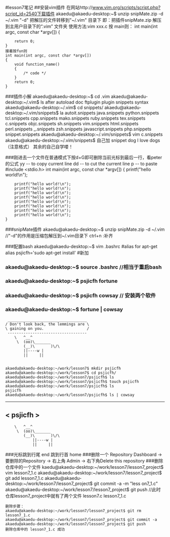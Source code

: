 #lesson7笔记
##安装vim插件
	在网站http://www.vim.org/scripts/script.php?script_id=2540下载插件
	akaedu@akaedu-desktop:~$ unzip snipMate.zip -d ~/.vim
	"-d" 把解压的文件转移到"~/.vim" 目录下
	即：把插件snipMate.zip 解压到主用户目录下的“.vim” 文件夹
	使用方法:vim xxx.c
	按 main则：
	int main(int argc, const char *argv[])
	{
		
		return 0;
	}
	接着按fun则
	int main(int argc, const char *argv[]) 
	{ 
		void function_name()
		{
			/* code */
		}
		return 0;
	}
###插件小解
	akaedu@akaedu-desktop:~$ cd .vim
	akaedu@akaedu-desktop:~/.vim$ ls
	after  autoload  doc  ftplugin  plugin  snippets  syntax
	akaedu@akaedu-desktop:~/.vim$ cd snippets/
	akaedu@akaedu-desktop:~/.vim/snippets$ la
	autoit.snippets      java.snippets  python.snippets   tcl.snippets
	cpp.snippets         mako.snippets  ruby.snippets     tex.snippets
	c.snippets           objc.snippets  sh.snippets       vim.snippets
	html.snippets        perl.snippets  _.snippets        zsh.snippets
	javascript.snippets  php.snippets   snippet.snippets
	akaedu@akaedu-desktop:~/.vim/snippets$ vim c.snippets 
	akaedu@akaedu-desktop:~/.vim/snippets$ 
	自己加
	snippet dog
        	I love dogs  （注意格式）
  	其余的自己自学喽！

###刚进去一个文件在普通模式下按d+G即可删除当前光标到最后一行，看peter的公式
	yy -- to copy current line
	dd -- to cut the current line
	p  -- to paste
	#include <stdio.h>
	int main(int argc, const char *argv[])
	{
		printf("hello world!\n");

		printf("hello world!\n");
		printf("hello world!\n");
		printf("hello world!\n");
		printf("hello world!\n");
		printf("hello world!\n");
		printf("hello world!\n");
		printf("hello world!\n");
		printf("hello world!\n");
	}
 
###snipMate插件
	akaedu@akaedu-desktop:~$ unzip snipMate.zip -d ~/.vim
				 //"-d"的作用是压缩包解压到~/.vim目录下
	ctrl+n :补齐

###配置bash
	akaedu@akaedu-desktop:~$ vim .bashrc
	#alias for apt-get
	alias psjicfh='sudo apt-get install' #新加	

### akaedu@akaedu-desktop:~$ source .bashrc //相当于重启bash
### akaedu@akaedu-desktop:~$ psjicfh fortune
### akaedu@akaedu-desktop:~$ psjicfh cowsay // 安装两个软件
### akaedu@akaedu-desktop:~$ fortune | cowsay
	 ___________________________________
	/ Don't look back, the lemmings are \
	\ gaining on you.                   /
	 -----------------------------------
		\   ^__^
		 \  (oo)\_______
		    (__)\       )\/\
			||----w |
			||     ||


	akaedu@akaedu-desktop:~/work/lesson7$ mkdir psjicfh
	akaedu@akaedu-desktop:~/work/lesson7$ cd psjicfh/
	akaedu@akaedu-desktop:~/work/lesson7/psjicfh$ ls
	akaedu@akaedu-desktop:~/work/lesson7/psjicfh$ touch psjicfh
	akaedu@akaedu-desktop:~/work/lesson7/psjicfh$ ls
	psjicfh
	akaedu@akaedu-desktop:~/work/lesson7/psjicfh$ ls | cowsay
 _________
< psjicfh >
 ---------
        \   ^__^
         \  (oo)\_______
            (__)\       )\/\
                ||----w |
                ||     ||


###光标跳到行尾 end 跳到行首 home
###删除一个 Repository
    Dashboard -> 要删除的Repository -> 右上角 Admin -> 
    右下角Delete this repository
###删除仓库中的一个文件
    kaedu@akaedu-desktop:~/work/lesson7/lesson7_project$ vim lesson7_1.c
    akaedu@akaedu-desktop:~/work/lesson7/lesson7_project$ git add lesson7_1.c
    akaedu@akaedu-desktop:~/work/lesson7/lesson7_project$ git commit -a -m "less    on7_1.c"
    akaedu@akaedu-desktop:~/work/lesson7/lesson7_project$ git push
	//此时仓库lesson7_project中就有了两个文件 lesson7.c lesson7_1.c

    删除步骤：
    akaedu@akaedu-desktop:~/work/lesson7/lesson7_project$ git rm lesson7_1.c
    akaedu@akaedu-desktop:~/work/lesson7/lesson7_project$ git commit -a
    akaedu@akaedu-desktop:~/work/lesson7/lesson7_project$ git push
    删除仓库中的 lesson7_1.c 成功
